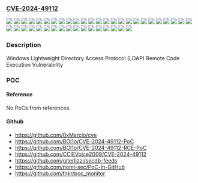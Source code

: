 ### [CVE-2024-49112](https://cve.mitre.org/cgi-bin/cvename.cgi?name=CVE-2024-49112)
![](https://img.shields.io/static/v1?label=Product&message=Windows%2010%20Version%201507&color=blue)
![](https://img.shields.io/static/v1?label=Product&message=Windows%2010%20Version%201607&color=blue)
![](https://img.shields.io/static/v1?label=Product&message=Windows%2010%20Version%201809&color=blue)
![](https://img.shields.io/static/v1?label=Product&message=Windows%2010%20Version%2021H2&color=blue)
![](https://img.shields.io/static/v1?label=Product&message=Windows%2010%20Version%2022H2&color=blue)
![](https://img.shields.io/static/v1?label=Product&message=Windows%2011%20Version%2023H2&color=blue)
![](https://img.shields.io/static/v1?label=Product&message=Windows%2011%20Version%2024H2&color=blue)
![](https://img.shields.io/static/v1?label=Product&message=Windows%2011%20version%2022H2&color=blue)
![](https://img.shields.io/static/v1?label=Product&message=Windows%2011%20version%2022H3&color=blue)
![](https://img.shields.io/static/v1?label=Product&message=Windows%20Server%202008%20%20Service%20Pack%202&color=blue)
![](https://img.shields.io/static/v1?label=Product&message=Windows%20Server%202008%20R2%20Service%20Pack%201%20(Server%20Core%20installation)&color=blue)
![](https://img.shields.io/static/v1?label=Product&message=Windows%20Server%202008%20R2%20Service%20Pack%201&color=blue)
![](https://img.shields.io/static/v1?label=Product&message=Windows%20Server%202008%20Service%20Pack%202%20(Server%20Core%20installation)&color=blue)
![](https://img.shields.io/static/v1?label=Product&message=Windows%20Server%202008%20Service%20Pack%202&color=blue)
![](https://img.shields.io/static/v1?label=Product&message=Windows%20Server%202012%20(Server%20Core%20installation)&color=blue)
![](https://img.shields.io/static/v1?label=Product&message=Windows%20Server%202012%20R2%20(Server%20Core%20installation)&color=blue)
![](https://img.shields.io/static/v1?label=Product&message=Windows%20Server%202012%20R2&color=blue)
![](https://img.shields.io/static/v1?label=Product&message=Windows%20Server%202012&color=blue)
![](https://img.shields.io/static/v1?label=Product&message=Windows%20Server%202016%20(Server%20Core%20installation)&color=blue)
![](https://img.shields.io/static/v1?label=Product&message=Windows%20Server%202016&color=blue)
![](https://img.shields.io/static/v1?label=Product&message=Windows%20Server%202019%20(Server%20Core%20installation)&color=blue)
![](https://img.shields.io/static/v1?label=Product&message=Windows%20Server%202019&color=blue)
![](https://img.shields.io/static/v1?label=Product&message=Windows%20Server%202022%2C%2023H2%20Edition%20(Server%20Core%20installation)&color=blue)
![](https://img.shields.io/static/v1?label=Product&message=Windows%20Server%202022&color=blue)
![](https://img.shields.io/static/v1?label=Product&message=Windows%20Server%202025%20(Server%20Core%20installation)&color=blue)
![](https://img.shields.io/static/v1?label=Product&message=Windows%20Server%202025&color=blue)
![](https://img.shields.io/static/v1?label=Version&message=10.0.0%3C%2010.0.10240.20857%20&color=brighgreen)
![](https://img.shields.io/static/v1?label=Version&message=10.0.0%3C%2010.0.14393.7606%20&color=brighgreen)
![](https://img.shields.io/static/v1?label=Version&message=10.0.0%3C%2010.0.17763.6659%20&color=brighgreen)
![](https://img.shields.io/static/v1?label=Version&message=10.0.0%3C%2010.0.19044.5247%20&color=brighgreen)
![](https://img.shields.io/static/v1?label=Version&message=10.0.0%3C%2010.0.19045.5247%20&color=brighgreen)
![](https://img.shields.io/static/v1?label=Version&message=10.0.0%3C%2010.0.20348.2966%20&color=brighgreen)
![](https://img.shields.io/static/v1?label=Version&message=10.0.0%3C%2010.0.22621.4602%20&color=brighgreen)
![](https://img.shields.io/static/v1?label=Version&message=10.0.0%3C%2010.0.22631.4602%20&color=brighgreen)
![](https://img.shields.io/static/v1?label=Version&message=10.0.0%3C%2010.0.25398.1308%20&color=brighgreen)
![](https://img.shields.io/static/v1?label=Version&message=10.0.0%3C%2010.0.26100.2605%20&color=brighgreen)
![](https://img.shields.io/static/v1?label=Version&message=6.0.0%3C%206.0.6003.23016%20&color=brighgreen)
![](https://img.shields.io/static/v1?label=Version&message=6.0.0%3C%206.1.7601.27467%20&color=brighgreen)
![](https://img.shields.io/static/v1?label=Version&message=6.1.0%3C%206.1.7601.27467%20&color=brighgreen)
![](https://img.shields.io/static/v1?label=Version&message=6.2.0%3C%206.2.9200.25222%20&color=brighgreen)
![](https://img.shields.io/static/v1?label=Version&message=6.3.0%3C%206.3.9600.22318%20&color=brighgreen)
![](https://img.shields.io/static/v1?label=Vulnerability&message=CWE-190%3A%20Integer%20Overflow%20or%20Wraparound&color=brighgreen)

### Description

Windows Lightweight Directory Access Protocol (LDAP) Remote Code Execution Vulnerability

### POC

#### Reference
No PoCs from references.

#### Github
- https://github.com/0xMarcio/cve
- https://github.com/BOl1o/CVE-2024-49112-PoC
- https://github.com/BOl1o/CVE-2024-49112-RCE-PoC
- https://github.com/CCIEVoice2009/CVE-2024-49112
- https://github.com/giterlizzi/secdb-feeds
- https://github.com/nomi-sec/PoC-in-GitHub
- https://github.com/tnkr/poc_monitor

